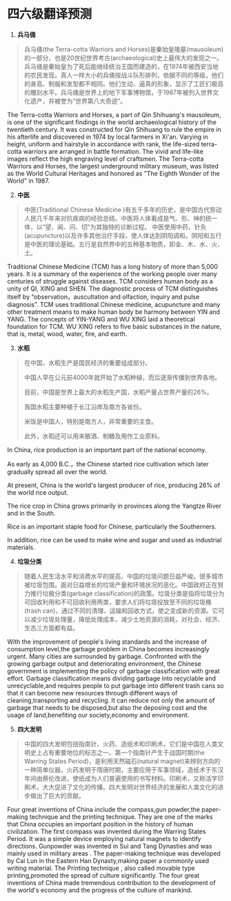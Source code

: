 # 四六级翻译预测

1. **兵马俑**

> 兵马俑(the Terra-cotta Warriors and Horses)是秦始皇陵墓(mausoleum)的一部分，也是20世纪世界考古(archaeological)史上最伟大的发现之一。兵马俑是秦始皇为了死后能继续统治王国而建造的，在1974年被西安当地的农民发现。真人一样大小的兵俑按战斗队形排列，依据不同的等级，他们的身高、制服和发型都不相同。他们生动、逼真的形象，显示了工匠们极高的雕刻水平。兵马俑是世界上的地下军事博物馆，于1987年被列入世界文化遗产，并被誉为“世界第八大奇迹”。

The Terra-cotta Warriors and Horses, a part of Qin Shihuang's mausoleum, is one of the significant findings in the world archaeological history of the twentieth century. It was constructed for Qin Shihuang to rule the empire in his afterlife and discovered in 1974 by local farmers in Xi'an. Varying in height, uniform and hairstyle in accordance with rank, the life-sized terra-cotta warriors are arranged in battle formation. The vivid and life-like images reflect the high engraving level of craftsmen. The Terra-cotta Warriors and Horses, the largest underground military museum, was listed as the World Cultural Heritages and honored as "The Eighth Wonder of the World" in 1987.

2. **中医**

> 中医(Traditional Chinese Medicine )有五千多年的历史，是中国古代劳动人民几千年来对抗疾病的经验总结。中医将人体看成是气、形、神的统一体，以“望、闻、问、切”为其独特的诊断过程。 中医使用中药、针灸(acupuncture)以及许多其他治疗手段，使人体达到阴阳调和。阴阳和五行是中医的理论基础。五行是自然界中的五种基本物质，即金、木、水、火、土。

Traditional Chinese Medicine (TCM) has a long history of more than 5,000 years. It is a summary of the experience of the working people over many centuries of struggle against diseases. TCM considers human body as a unity of QI, XING and SHEN. The diagnostic process of TCM distinguishes itself by “observation，auscultation and olfaction, inquiry and pulse diagnosis”. TCM uses traditional Chinese medicine, acupuncture and many other treatment means to make human body be harmony between YIN and YANG. The concepts of YIN-YANG and WU XING laid a theoretical foundation for TCM. WU XING refers to five basic substances in the nature, that is, metal, wood, water, fire, and earth.

3. **水稻**

> 在中国，水稻生产是国民经济的重要组成部分。
>
> 中国人早在公元前4000年就开始了水稻种植，而后逐渐传播到世界各地。
>
> 目前，中国是世界上最大的水稻生产国，水稻产量占世界产量的26%。
>
> 我国水稻主要种植于长江沿岸及南方各省份。
>
> 米饭是中国人，特别是南方人，非常重要的主食。
>
> 此外，水稻还可以用来酿酒、制糖及用作工业原料。

In China, rice production is an important part of the national economy.

As early as 4,000 B.C.，the Chinese started rice cultivation which later gradually spread all over the world.

At present, China is the world's largest producer of rice, producing 26% of the world rice output.

The rice crop in China grows primarily in provinces along the Yangtze River and in the South.

Rice is an important staple food for Chinese, particularly the Southerners.

In addition, rice can be used to make wine and sugar and used as industrial materials.

4. **垃圾分类**

> 随着人民生活水平和消费水平的提高，中国的垃圾问题日益严峻。很多城市被垃圾包围。面对日益增长的垃圾产量和环境状况的恶化。中国政府正在努力推行垃极分类(garbage classification)的政策。垃圾分类是指将垃圾分为可回收利用和不可回收利用两类，要求人们将垃圾投放至不同的垃圾桶(trash can)，通过不同的清理、运输和回收方式，使之变成新的资源。它可以减少垃圾处理量，降低处理成本，减少土地资源的消耗，对社会、经济、生态三方面都有益。

With the improvement of people's living standards and the increase of consumption level,the garbage problem in China becomes increasingly urgent. Many cities are surrounded by garbage. Confronted with the growing garbage output and deteriorating environment, the Chinese government is implementing the policy of garbage classification with great effort. Garbage classification means dividing garbage into recyclable and unrecyclable,and requires people to put garbage into different trash cans so that it can become new resources through different ways of cleaning,transporting and recycling. It can reduce not only the amount of garbage that needs to be disposed,but also the deposing cost and the usage of land,benefiting our society,economy and environment.

5. **四大发明**

> 中国的四大发明包括指南针、火药、造纸术和印刷术，它们是中国在人类文明史上占有重要地位的标志之一。第一个指南针产生于战国时期(the Warring States Period)，是利用天然磁石(natural magnet)来辨别方向的一种简单仪器。火药发明于隋唐时期，主要应用于军事领域，造纸术于东汉年间由蔡伦改进，使纸成为人们普遍使用的书写材料。印刷术，又称活字印刷术，大大促进了文化的传播。四大发明对世界经济的发展和人类文化的进步做出了巨大的贡献。

Four great inventions of China include the compass,gun powder,the paper-making technique and the printing technique. They are one of the marks that China occupies an important position in the history of human civilization. The first compass was invented during the Warring States Period. It was a simple device employing natural magnets to identify directions. Gunpowder was invented in Sui and Tang Dynasties and was mainly used in military areas . The paper-making technique was developed by Cai Lun in the Eastern Han Dynasty,making paper a commonly used writing material. The Printing technique , also called movable type printing,promoted the spread of culture significantly. The four great inventions of China made tremendous contribution to the development of the world's economy and the progress of the culture of mankind.